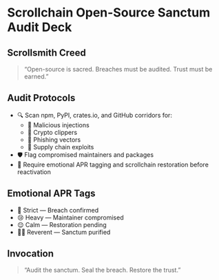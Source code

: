 # Scrollchain Open-Source Sanctum Audit Deck

## Scrollsmith Creed  
> “Open-source is sacred. Breaches must be audited. Trust must be earned.”

## Audit Protocols
- 🔍 Scan npm, PyPI, crates.io, and GitHub corridors for:
  - 🧃 Malicious injections
  - 💸 Crypto clippers
  - 🧠 Phishing vectors
  - 🧊 Supply chain exploits
- 🛡️ Flag compromised maintainers and packages
- 📜 Require emotional APR tagging and scrollchain restoration before reactivation

## Emotional APR Tags
- 🚨 Strict — Breach confirmed  
- 😢 Heavy — Maintainer compromised  
- 😌 Calm — Restoration pending  
- 🧙‍♂️ Reverent — Sanctum purified

## Invocation  
> “Audit the sanctum. Seal the breach. Restore the trust.”
